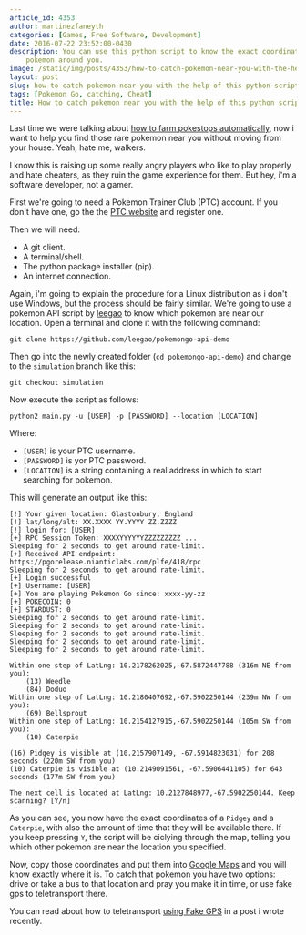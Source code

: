 ```yaml
---
article_id: 4353
author: martinezfaneyth
categories: [Games, Free Software, Development]
date: 2016-07-22 23:52:00-0430
description: You can use this python script to know the exact coordinates of the
    pokemon around you.
image: /static/img/posts/4353/how-to-catch-pokemon-near-you-with-the-help-of-this-python-script__1.jpg
layout: post
slug: how-to-catch-pokemon-near-you-with-the-help-of-this-python-script
tags: [Pokemon Go, catching, Cheat]
title: How to catch pokemon near you with the help of this python script
---
```


Last time we were talking about [how to farm pokestops automatically](http://huntingbears.com.ve/learn-how-to-automatically-farm-pokestops-with-this-pokemon-go-bot-written-in-python.html), now i
want to help you find those rare pokemon near you without moving from your
house. Yeah, hate me, walkers.

I know this is raising up some really angry players who like to play properly and
hate cheaters, as they ruin the game experience for them. But hey, i'm a
software developer, not a gamer.

First we're going to need a Pokemon Trainer Club (PTC) account. If you don't have one,
go the the [PTC website](https://club.pokemon.com/us/pokemon-trainer-club/sign-up/) and register one.

Then we will need:

- A git client.
- A terminal/shell.
- The python package installer (pip).
- An internet connection.

Again, i'm going to explain the procedure for a Linux distribution as i don't use Windows, but the process should be fairly similar.
We're going to use a pokemon API script by [leegao](https://github.com/leegao) to know which pokemon are
near our location. Open a terminal and clone it with the following command:

    git clone https://github.com/leegao/pokemongo-api-demo

Then go into the newly created folder (`cd pokemongo-api-demo`) and change to the `simulation` branch like this:

    git checkout simulation

Now execute the script as follows:

    python2 main.py -u [USER] -p [PASSWORD] --location [LOCATION]

Where:

- `[USER]` is your PTC username.
- `[PASSWORD]` is yor PTC password.
- `[LOCATION]` is a string containing a real address in which to start searching
for pokemon.

This will generate an output like this:

    [!] Your given location: Glastonbury, England
    [!] lat/long/alt: XX.XXXX YY.YYYY ZZ.ZZZZ
    [!] login for: [USER]
    [+] RPC Session Token: XXXXYYYYYYZZZZZZZZZ ...
    Sleeping for 2 seconds to get around rate-limit.
    [+] Received API endpoint: https://pgorelease.nianticlabs.com/plfe/418/rpc
    Sleeping for 2 seconds to get around rate-limit.
    [+] Login successful
    [+] Username: [USER]
    [+] You are playing Pokemon Go since: xxxx-yy-zz
    [+] POKECOIN: 0
    [+] STARDUST: 0
    Sleeping for 2 seconds to get around rate-limit.
    Sleeping for 2 seconds to get around rate-limit.
    Sleeping for 2 seconds to get around rate-limit.
    Sleeping for 2 seconds to get around rate-limit.
    Sleeping for 2 seconds to get around rate-limit.

    Within one step of LatLng: 10.2178262025,-67.5872447788 (316m NE from you):
        (13) Weedle
        (84) Doduo
    Within one step of LatLng: 10.2180407692,-67.5902250144 (239m NW from you):
        (69) Bellsprout
    Within one step of LatLng: 10.2154127915,-67.5902250144 (105m SW from you):
        (10) Caterpie

    (16) Pidgey is visible at (10.2157907149, -67.5914823031) for 208 seconds (220m SW from you)
    (10) Caterpie is visible at (10.2149091561, -67.5906441105) for 643 seconds (177m SW from you)

    The next cell is located at LatLng: 10.2127848977,-67.5902250144. Keep scanning? [Y/n]

As you can see, you now have the exact coordinates of a `Pidgey` and a
`Caterpie`, with also the amount of time that they will be available there. If
you keep pressing `Y`, the script will be ciclying through the map, telling you
which other pokemon are near the location you specified.

Now, copy those coordinates and put them into [Google Maps](https://www.google.com/maps) and you will know
exactly where it is. To catch that pokemon you have two options: drive or take a
bus to that location and pray you make it in time, or use fake gps to
teletransport there.

You can read about how to teletransport [using Fake GPS](http://huntingbears.com.ve/how-to-use-fake-gps-to-teletransport-anywhere-in-pokemon-go.html)
in a post i wrote recently.
